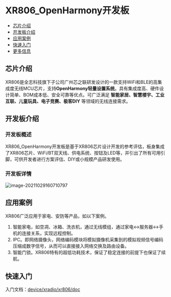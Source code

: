 # XR806_OpenHarmony开发板

- [芯片介绍](#芯片介绍)
- [开发板介绍](#开发板介绍)
- [应用案例](#应用案例)
- [快速入门](#快速入门)
- [更多信息](#更多信息)

## 芯片介绍

XR806是全志科技旗下子公司广州芯之联研发设计的一款支持WiFi和BLE的高集成度无线MCU芯片，支持**OpenHarmony轻量设置系统**。具有集成度高、硬件设计简单、BOM成本低、安全可靠等优点。可广泛满足 **智能家居、智慧楼宇、工业互联、儿童玩具、电子竞赛、极客DIY** 等领域的无线连接需求。

## 开发板介绍

### 开发板概述

XR806_OpenHarmony开发板是基于XR806芯片设计开发的参考评估，板身集成了XR806芯片、WiFi/BT双天线、供电系统、按钮及LED等，并引出了所有可用引脚，可供开发者进行方案评估、DIY或小规模产品研发使用。

### 开发板详情

![image-20211029160710797](xr806/doc/assets/img/image-readme-main.png)

## 应用案例

XR806广泛应用于家电、安防等产品，如以下案例。

1. 智能家电，如空凋、冰箱、洗衣机，通过无线模组，通过家电<->服务器<->手机的连接关系，实现远程控制。
2. IPC。即网络摄像头，网络编码模块将模拟摄像机采集到的模拟视频信号编码压缩成数字信号，从而可以直接接入网络交换及路由设备。
3. 智能门锁。XR806特有的超低功耗技术，保证了稳定连接的前提下也保证了续航。

## 快速入门

入门文档：[device/xradio/xr806/doc](./xr806/doc)

